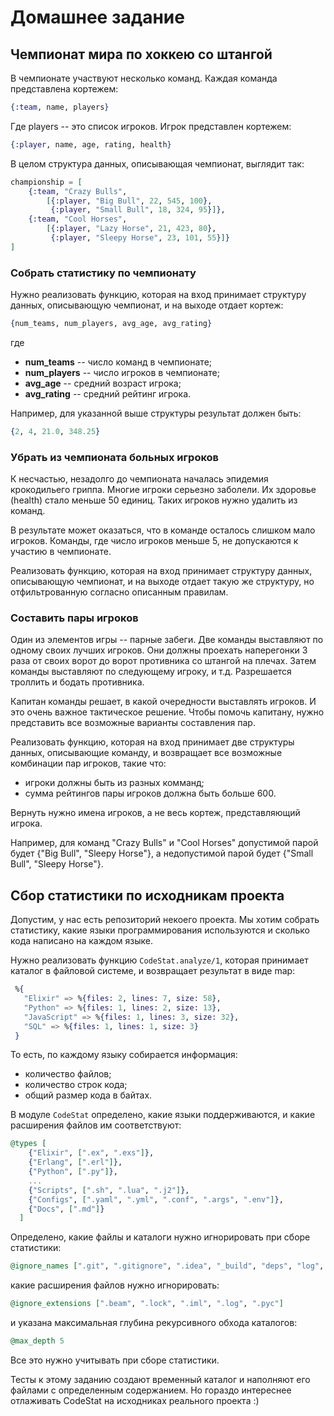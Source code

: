 # Домашнее задание

## Чемпионат мира по хоккею со штангой

В чемпионате участвуют несколько команд. Каждая команда представлена кортежем:

```elixir
{:team, name, players}
```

Где players -- это список игроков. Игрок представлен кортежем:

```elixir
{:player, name, age, rating, health}
```

В целом структура данных, описывающая чемпионат, выглядит так:

```elixir
championship = [
    {:team, "Crazy Bulls",
        [{:player, "Big Bull", 22, 545, 100},
         {:player, "Small Bull", 18, 324, 95}]},
    {:team, "Cool Horses",
        [{:player, "Lazy Horse", 21, 423, 80},
         {:player, "Sleepy Horse", 23, 101, 55}]}
]
```

### Собрать статистику по чемпионату

Нужно реализовать функцию, которая на вход принимает структуру данных, описывающую чемпионат, и на выходе отдает кортеж:

```elixir
{num_teams, num_players, avg_age, avg_rating}
```

где

 - **num_teams** -- число команд в чемпионате;
 - **num_players** -- число игроков в чемпионате;
 - **avg_age** -- средний возраст игрока;
 - **avg_rating** -- средний рейтинг игрока.

Например, для указанной выше структуры результат должен быть:

```elixir
{2, 4, 21.0, 348.25}
```

### Убрать из чемпионата больных игроков

К несчастью, незадолго до чемпионата началась эпидемия крокодильего гриппа. Многие игроки серьезно заболели. Их здоровье (health) стало меньше 50 единиц. Таких игроков нужно удалить из команд.

В результате может оказаться, что в команде осталось слишком мало игроков. Команды, где число игроков меньше 5, не допускаются к участию в чемпионате.

Реализовать функцию, которая на вход принимает структуру данных, описывающую чемпионат, и на выходе отдает такую же структуру, но отфильтрованную согласно описанным правилам.

### Составить пары игроков

Один из элементов игры -- парные забеги. Две команды выставляют по одному своих лучших игроков. Они должны проехать наперегонки 3 раза от своих ворот до ворот противника со штангой на плечах. Затем команды выставляют по следующему игроку, и т.д. Разрешается троллить и бодать противника.

Капитан команды решает, в какой очередности выставлять игроков. И это очень важное тактическое решение. Чтобы помочь капитану, нужно представить все возможные варианты составления пар.

Реализовать функцию, которая на вход принимает две структуры данных, описывающие команду, и возвращает все возможные комбинации пар игроков, такие что:

 - игроки должны быть из разных комманд;
 - сумма рейтингов пары игроков должна быть больше 600.

Вернуть нужно имена игроков, а не весь кортеж, представляющий игрока.

Например, для команд "Crazy Bulls" и "Cool Horses" допустимой парой будет {"Big Bull", "Sleepy Horse"}, а недопустимой парой будет {"Small Bull", "Sleepy Horse"}.

## Сбор статистики по исходникам проекта

Допустим, у нас есть репозиторий некоего проекта. Мы хотим собрать статистику, какие языки программирования используются и сколько кода написано на каждом языке.

Нужно реализовать функцию `CodeStat.analyze/1`, которая принимает каталог в файловой системе, и возвращает результат в виде map:

```elixir
 %{
   "Elixir" => %{files: 2, lines: 7, size: 58},
   "Python" => %{files: 1, lines: 2, size: 13},
   "JavaScript" => %{files: 1, lines: 3, size: 32},
   "SQL" => %{files: 1, lines: 1, size: 3}
 }
```

То есть, по каждому языку собирается информация:
- количество файлов;
- количество строк кода;
- общий размер кода в байтах.

В модуле `CodeStat` определено, какие языки поддерживаются, и какие расширения файлов им соответствуют:

```elixir
@types [
    {"Elixir", [".ex", ".exs"]},
    {"Erlang", [".erl"]},
    {"Python", [".py"]},
    ...
    {"Scripts", [".sh", ".lua", ".j2"]},
    {"Configs", [".yaml", ".yml", ".conf", ".args", ".env"]},
    {"Docs", [".md"]}
  ]
```

Определено, какие файлы и каталоги нужно игнорировать при сборе статистики:

```elixir
@ignore_names [".git", ".gitignore", ".idea", "_build", "deps", "log", "tmp", ".formatter.exs"]
```

какие расширения файлов нужно игнорировать:

```elixir
@ignore_extensions [".beam", ".lock", ".iml", ".log", ".pyc"]
```

и указана максимальная глубина рекурсивного обхода каталогов:

```elixir
@max_depth 5
```

Все это нужно учитывать при сборе статистики.

Тесты к этому заданию создают временный каталог и наполняют его файлами с определенным содержанием. Но гораздо интереснее отлаживать CodeStat на исходниках реального проекта :)
